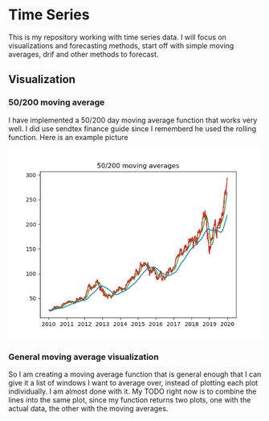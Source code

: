 # Time Series

This is my repository working with time series data. I will focus on visualizations and forecasting methods, start off with simple moving averages, drif and other methods to forecast.

## Visualization

### 50/200 moving average
I have implemented a 50/200 day moving average function that works very well. I did use sendtex finance guide since I rememberd he used the rolling function. Here is an example picture

![50/200 day average](https://github.com/EirikurJonsson/pythontime/blob/master/fig.png)

### General moving average visualization

So I am creating a moving average function that is general enough that I can give it a list of windows I want to average over, instead of plotting each plot individually. I am almost done with it. My TODO right now is to combine the lines into the same plot, since my function returns two plots, one with the actual data, the other with the moving averages. 

